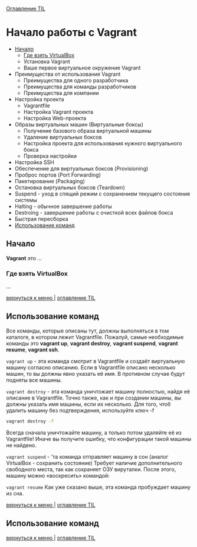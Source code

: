 [Оглавление TIL](/README.md#start)

<a id="vagrant"></a>
# Начало работы с Vagrant
- [Начало](#1)
  - [Где взять VirtualBox](#1-1)
  - Установка Vagrant
  - Ваше первое виртуальное окружение Vagrant
- Преимущества от использования Vagrant
  - Преимущества для одного разработчика
  - Преимущества для команды разработчиков
  - Преимущества для компании
- Настройка проекта
  - Vagrantfile
  - Настройка Vagrant проекта
  - Настройка Web-проекта
- Образы виртуальных машин (Виртуальные боксы)
  - Получение базового образа виртуальной машины
  - Удаление виртуальных боксов
  - Настройка проекта для использования нужного виртуального бокса
  - Проверка настройки
- Настройка SSH
- Обеспечение для виртуальных боксов (Provisioning)
- Проброс портов (Port Forwarding)
- Пакетирование (Packaging)
- Остановка виртуальных боксов (Teardown)
- Suspend - уход в спящий режим с сохранением текущего состояния системы
- Halting - обычное завершение работы
- Destroing - завершение работы с очисткой всех файлов бокса
- Быстрая пересборка
- [Использование команд](#14)

<a id="1"></a>
## Начало
**Vagrant** это ...

<a id="1-1"></a>
### Где взять VirtualBox
...

[вернуться к меню ](#vagrant) | [оглавление TIL](/README.md#start)

<a id="14"></a>
## Использование команд
Все команды, которые описаны тут, должны выполняться в том каталоге, в котором лежит Vagrantfile. Пожалуй, самые необходимые команды это **vagrant up**, **vagrant destroy**, **vagrant suspend**, **vagrant resume**, **vagrant ssh**.

`vagrant up` - эта команда смотрит в Vagrantfile и создаёт виртуальную машину согласно описанию. Если в Vagrantfile описано несколько машин, то вы должны явно указать её имя. В противном случае будут подняты все машины.

`vagrant destroy` - эта команда уничтожает машину полностью, найдя её описание в Vagrantfile. Точно также, как и при создании машины, вы должны указать имя машины, если их несколько. Для того, чтоб удалить машину без подтверждения, используйте ключ -f
```bash
vagrant destroy -f
```

Всегда сначала уничтожайте машину, а только потом удаляйте её из Vagrantfile! Иначе вы получите ошибку, что конфигурации такой машины не найдено.

`vagrant suspend` - 'та команда отправляет машину в сон (аналог VirtualBox - сохранить состояние) Требует наличие дополнительного свободного места, так как сохраняет ОЗУ вируталки. После этого, машину можно «воскресить» командой:

`vagrant resume` Как уже сказано выше, эта команда пробуждает машину из сна.

[вернуться к меню ](#vagrant) | [оглавление TIL](/README.md#start)

<a  href="#15" class="anchor"></a>
## Использование команд

[вернуться к меню ](#vagrant) | [оглавление TIL](/README.md#start)
